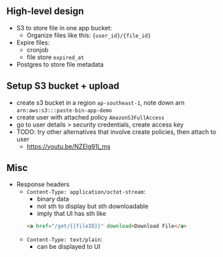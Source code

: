 ## High-level design
- S3 to store file in one app bucket:
    - Organize files like this: `{user_id}/{file_id}`
- Expire files: 
    - cronjob
    - file store `expired_at`
- Postgres to store file metadata

## Setup S3 bucket + upload
- create s3 bucket in a region `ap-southeast-1`, note down arn `arn:aws:s3:::paste-bin-app-demo`
- create user with attached policy `AmazonS3FullAccess`
- go to user details > security credentials, create access key
- TODO: try other alternatives that involve create policies, then attach to user
    - https://youtu.be/NZElg91l_ms

## Misc
- Response headers
    - `Content-Type: application/octet-stream`:
        - binary data
        - not sth to display but sth downloadable 
        - imply that UI has sth like
        ```html
        <a href="/get/{{fileID}}" download>Download File</a>
        ```
    - `Content-Type: text/plain`:
        - can be displayed to UI